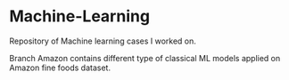 # Machine-Learning
Repository of Machine learning cases I worked on.

Branch Amazon contains different type of classical ML models applied on Amazon fine foods dataset.
